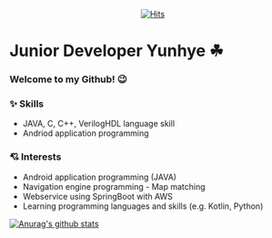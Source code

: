 <div align=center>
	
[![Hits](https://hits.seeyoufarm.com/api/count/incr/badge.svg?url=https%3A%2F%2Fgithub.com%2Fzzsza)](https://hits.seeyoufarm.com) 
	
</div>

# Junior Developer Yunhye ☘
### Welcome to my Github! 😉
### ✨ Skills
* JAVA, C, C++, VerilogHDL language skill
* Andriod application programming
### 💘 Interests
* Android application programming (JAVA)
* Navigation engine programming - Map matching
* Webservice using SpringBoot with AWS
* Learning programming languages and skills (e.g. Kotlin, Python)

[![Anurag's github stats](https://github-readme-stats.vercel.app/api?username=YunHye-Choi)](https://github.com/anuraghazra/github-readme-stats)
